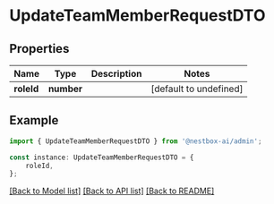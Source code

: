 # UpdateTeamMemberRequestDTO


## Properties

Name | Type | Description | Notes
------------ | ------------- | ------------- | -------------
**roleId** | **number** |  | [default to undefined]

## Example

```typescript
import { UpdateTeamMemberRequestDTO } from '@nestbox-ai/admin';

const instance: UpdateTeamMemberRequestDTO = {
    roleId,
};
```

[[Back to Model list]](../README.md#documentation-for-models) [[Back to API list]](../README.md#documentation-for-api-endpoints) [[Back to README]](../README.md)
